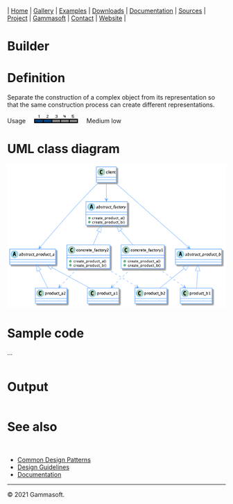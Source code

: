 | [Home](home.md) | [Gallery](gallery.md) | [Examples](examples.md) | [Downloads](downloads.md) | [Documentation](documentation.md) | [Sources](https://github.com/gammasoft71/xtd) | [Project](https://sourceforge.net/projects/xtdpro/) | [Gammasoft](gammasoft.md)  | [Contact](contact.md) | [Website](https://gammasoft71.wixsite.com/xtdpro) |

# Builder

# Definition

Separate the construction of a complex object from its representation so that the same construction process can create different representations.

Usage     ![Usage](pictures/usage2.png)     Medium low

# UML class diagram

![diagram](pictures/diagrams/uml/design_patterns/abstract_factory.png)

# Sample code

...

```c++
```

# Output

```
```


# See also
​
* [Common Design Patterns](common_design_patterns.md)
* [Design Guidelines](design_guidelines.md)
* [Documentation](documentation.md)

______________________________________________________________________________________________

© 2021 Gammasoft.
